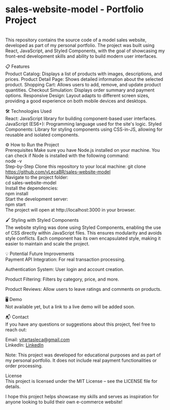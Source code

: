 <h1>sales-website-model - Portfolio Project</h1><br>
This repository contains the source code of a model sales website, developed as part of my personal portfolio. The project was built using React, JavaScript, and Styled Components, with the goal of showcasing my front-end development skills and ability to build modern user interfaces.


📋 Features <br>
Product Catalog: Displays a list of products with images, descriptions, and prices.
Product Detail Page: Shows detailed information about the selected product.
Shopping Cart: Allows users to add, remove, and update product quantities.
Checkout Simulation: Displays order summary and payment options.
Responsive Design: Layout adapts to different screen sizes, providing a good experience on both mobile devices and desktops. <br>


🛠️ Technologies Used <br>
React: JavaScript library for building component-based user interfaces.
JavaScript (ES6+): Programming language used for the site's logic.
Styled Components: Library for styling components using CSS-in-JS, allowing for reusable and isolated components. <br>


⚙️ How to Run the Project <br>
Prerequisites
Make sure you have Node.js installed on your machine. You can check if Node is installed with the following command:<br>
node -v
<br>
Step-by-Step
Clone this repository to your local machine:
git clone https://github.com/vLecaBR/sales-website-model
<br>
Navigate to the project folder:<br>
cd sales-website-model
<br>
Install the dependencies:<br>
npm install
<br>
Start the development server:<br>
npm start
<br>
The project will open at http://localhost:3000 in your browser.


🖌️ Styling with Styled Components <br>
The website styling was done using Styled Components, enabling the use of CSS directly within JavaScript files. This ensures modularity and avoids style conflicts. Each component has its own encapsulated style, making it easier to maintain and scale the project.


💡 Potential Future Improvements <br>
Payment API Integration: For real transaction processing.

Authentication System: User login and account creation.

Product Filtering: Filters by category, price, and more.

Product Reviews: Allow users to leave ratings and comments on products. <br>


🖥️ Demo <br>
Not available yet, but a link to a live demo will be added soon.


📬 Contact <br>
If you have any questions or suggestions about this project, feel free to reach out:<br>

Email: vitartasleca@gmail.com <br>
LinkedIn: [LinkedIn](https://www.linkedin.com/in/victor-leca-vlkbr/) <br>

Note: This project was developed for educational purposes and as part of my personal portfolio. It does not include real payment functionalities or order processing.

License<br>
This project is licensed under the MIT License – see the LICENSE file for details. <br>

I hope this project helps showcase my skills and serves as inspiration for anyone looking to build their own e-commerce website!

